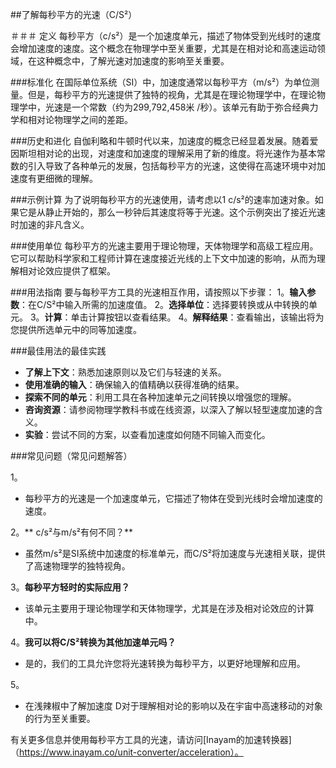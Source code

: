 ##了解每秒平方的光速（C/S²）

＃＃＃ 定义
每秒平方（c/s²）是一个加速度单元，描述了物体受到光线时的速度会增加速度的速度。这个概念在物理学中至关重要，尤其是在相对论和高速运动领域，在这种概念中，了解光速对加速度的影响至关重要。

###标准化
在国际单位系统（SI）中，加速度通常以每秒平方（m/s²）为单位测量。但是，每秒平方的光速提供了独特的视角，尤其是在理论物理学中，在理论物理学中，光速是一个常数（约为299,792,458米 /秒）。该单元有助于弥合经典力学和相对论物理学之间的差距。

###历史和进化
自伽利略和牛顿时代以来，加速度的概念已经显着发展。随着爱因斯坦相对论的出现，对速度和加速度的理解采用了新的维度。将光速作为基本常数的引入导致了各种单元的发展，包括每秒平方的光速，这使得在高速环境中对加速度有更细微的理解。

###示例计算
为了说明每秒平方的光速使用，请考虑以1 c/s²的速率加速对象。如果它是从静止开始的，那么一秒钟后其速度将等于光速。这个示例突出了接近光速时加速的非凡含义。

###使用单位
每秒平方的光速主要用于理论物理，天体物理学和高级工程应用。它可以帮助科学家和工程师计算在速度接近光线的上下文中加速的影响，从而为理解相对论效应提供了框架。

###用法指南
要与每秒平方工具的光速相互作用，请按照以下步骤：
1。**输入参数**：在C/S²中输入所需的加速度值。
2。**选择单位**：选择要转换或从中转换的单元。
3。**计算**：单击计算按钮以查看结果。
4。**解释结果**：查看输出，该输出将为您提供所选单元中的同等加速度。

###最佳用法的最佳实践
-  **了解上下文**：熟悉加速原则以及它们与轻速的关系。
-  **使用准确的输入**：确保输入的值精确以获得准确的结果。
-  **探索不同的单元**：利用工具在各种加速单元之间转换以增强您的理解。
-  **咨询资源**：请参阅物理学教科书或在线资源，以深入了解以轻型速度加速的含义。
-  **实验**：尝试不同的方案，以查看加速度如何随不同输入而变化。

###常见问题（常见问题解答）

1。
- 每秒平方的光速是一个加速度单元，它描述了物体在受到光线时会增加速度的速度。

2。** c/s²与m/s²有何不同？**
- 虽然m/s²是SI系统中加速度的标准单元，而C/S²将加速度与光速相关联，提供了高速物理学的独特视角。

3。**每秒平方轻时的实际应用？**
- 该单元主要用于理论物理学和天体物理学，尤其是在涉及相对论效应的计算中。

4。**我可以将C/S²转换为其他加速单元吗？**
- 是的，我们的工具允许您将光速转换为每秒平方，以更好地理解和应用。

5。
- 在浅辣椒中了解加速度 D对于理解相对论的影响以及在宇宙中高速移动的对象的行为至关重要。

有关更多信息并使用每秒平方工具的光速，请访问[Inayam的加速转换器]（https://www.inayam.co/unit-converter/acceleration）。